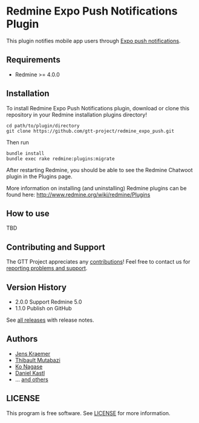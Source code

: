 # Redmine Expo Push Notifications Plugin

This plugin notifies mobile app users through [Expo push notifications](https://docs.expo.dev/push-notifications/overview/).

## Requirements

 - Redmine >= 4.0.0

## Installation

To install Redmine Expo Push Notifications plugin, download or clone this repository in your Redmine installation plugins directory!

```
cd path/to/plugin/directory
git clone https://github.com/gtt-project/redmine_expo_push.git
```

Then run

```
bundle install
bundle exec rake redmine:plugins:migrate
```

After restarting Redmine, you should be able to see the Redmine Chatwoot plugin in the Plugins page.

More information on installing (and uninstalling) Redmine plugins can be found here: http://www.redmine.org/wiki/redmine/Plugins

## How to use

TBD

## Contributing and Support

The GTT Project appreciates any [contributions](https://github.com/gtt-project/.github/blob/main/CONTRIBUTING.md)! Feel free to contact us for [reporting problems and support](https://github.com/gtt-project/.github/blob/main/CONTRIBUTING.md).

## Version History

- 2.0.0 Support Redmine 5.0
- 1.1.0 Publish on GitHub

See [all releases](https://github.com/gtt-project/redmine_expo_push/releases) with release notes.

## Authors

- [Jens Kraemer](https://github.com/jkraemer)
- [Thibault Mutabazi](https://github.com/eyewritecode)
- [Ko Nagase](https://github.com/sanak)
- [Daniel Kastl](https://github.com/dkastl)
- ... [and others](https://github.com/gtt-project/redmine_expo_push/graphs/contributors)

## LICENSE

This program is free software. See [LICENSE](LICENSE) for more information.
